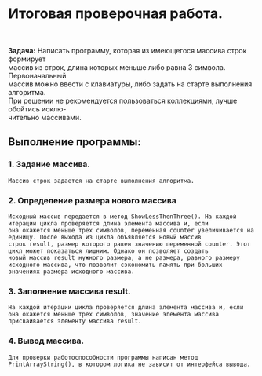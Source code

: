 # Итоговая проверочная работа.
<br>

**Задача:** Написать программу, которая из имеющегося массива строк формирует  
массив из  строк,  длина которых  меньше либо равна 3 символа. Первоначальный  
массив можно ввести с клавиатуры, либо задать на старте выполнения алгоритма.  
При решении не рекомендуется пользоваться коллекциями, лучше обойтись исклю-  
чительно массивами.
<br>

## Выполнение программы:
### 1. Задание массива.
    Массив строк задается на старте выполнения алгоритма.
### 2. Определение размера нового массива
    Исходный массив передается в метод ShowLessThenThree(). На каждой итерации цикла проверяется длина элемента массива и, если  
    она окажется меньше трех символов, переменная counter увеличивается на единицу. После выхода из цикла объявляется новый массив  
    строк result, размер которого равен значению переменной counter. Этот цикл может показаться лишним. Однако он позволяет создать  
    новый массив result нужного размера, а не размера, равного размеру исходного массива, что позволит сэкономить память при больших  
    значениях размера исходного массива.
### 3. Заполнение массива result.
    На каждой итерации цикла проверяется длина элемента массива и, если она окажется меньше трех символов, значение элемента массива  
    присваивается элементу массива result.
### 4. Вывод массива.
    Для проверки работоспособности программы написан метод PrintArrayString(), в котором логика не зависит от интерфейса вывода.